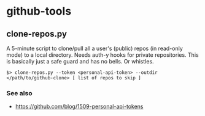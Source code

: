 # github-tools

## clone-repos.py

A 5-minute script to clone/pull all a user's (public) repos (in read-only mode) to a local directory. Needs auth-y hooks for private repositories. This is basically just a safe guard and has no bells. Or whistles.

	$> clone-repos.py --token <personal-api-token> --outdir </path/to/github-clone> [ list of repos to skip ]

### See also

* https://github.com/blog/1509-personal-api-tokens
